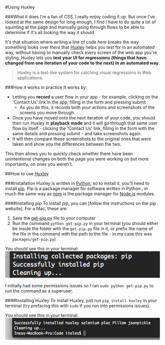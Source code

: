 #Using Huxley

###What it does
I'm a fan of CSS, I really enjoy coding it up. But once I've looked at the same design for long enough, I find I have to do quite a lot of squinting at the page and manually going through flows to be able to determine if it's all looking the way it should.

It's that situation where writing a line of code _here_ breaks the way something looks over _there_ that [Huxley](https://github.com/facebook/huxley) helps you test for in an automated way, without having to manually check every screen of the web app you're styling. Huxley lets you **test your UI for regressions (things that have changed from one iteration of your code to the next) in an automated way**.

>Huxley is a test-like system for catching visual regressions in Web applications.

###How it works in practice
It works by:
* Letting you **record** a user flow in your app - for example, clicking on the 'Contact Us' link in the app, filling in the form and pressing submit
  * As you do this, it records both your actions and screenshots of the screens you move through.
* Once you have moved onto the next iteration of your code, you should then run Huxley in **playback mode** and it will go through that same user flow by itself - clicking the 'Contact Us' link, filling in the form with the same details and pressing submit - and take screenshots again.
* It will then compare these screenshots to the original ones that were taken and show you the differences between the two.

This then allows you to quickly check whether there have been unintentional changes on both the page you were working on but more importantly, on ones you weren't.

##How to use [Huxley](https://github.com/facebook/huxley)

###Installation
Huxley is written in [Python](https://www.python.org/), so to install it, you'll need to install [pip](http://pip.readthedocs.org/en/latest/installing.html).
Pip is a package manager for software written in Python , in much the same way as [npm](https://www.npmjs.org/) is the package manager for [Node.js](http://nodejs.org/) modules.

####Installing pip
To install pip, you can [follow the instructions on the pip website]. For a Mac, these are:
1. Save the [get-pip.py](https://bootstrap.pypa.io/get-pip.py) file to your computer
2. Run the command `python get-pip.py` in your terminal (you should either be inside the folder with the `get-pip.py` file in it, or prefix the name of the file in the command with the path to the file - in my case this was `packages/get-pip.py`)

You should see this in your terminal:
![pip successfully installed](https://github.com/iteles/learn-huxley/blob/master/images/Successfully-installed-pip.png)

I initially had some permissions issues so I ran `sudo python get-pip.py` to run the command as a superuser.

####Installing Huxley
To install Huxley, just run `pip install huxley` in your terminal (try prefacing this with `sudo` if you run into permissions issues).

You should see this in your terminal:
![Huxley successfully installed](https://github.com/iteles/learn-huxley/blob/master/images/Successfully-installed-huxley.png)
